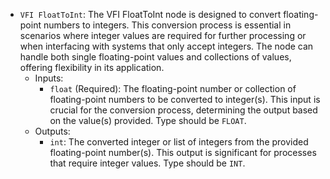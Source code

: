 - `VFI FloatToInt`: The VFI FloatToInt node is designed to convert floating-point numbers to integers. This conversion process is essential in scenarios where integer values are required for further processing or when interfacing with systems that only accept integers. The node can handle both single floating-point values and collections of values, offering flexibility in its application.
    - Inputs:
        - `float` (Required): The floating-point number or collection of floating-point numbers to be converted to integer(s). This input is crucial for the conversion process, determining the output based on the value(s) provided. Type should be `FLOAT`.
    - Outputs:
        - `int`: The converted integer or list of integers from the provided floating-point number(s). This output is significant for processes that require integer values. Type should be `INT`.
